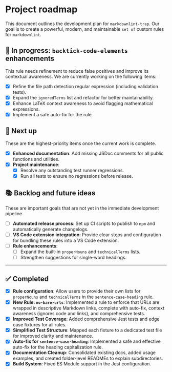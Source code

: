 # Project roadmap

This document outlines the development plan for `markdownlint-trap`. Our goal is to create a powerful, modern, and maintainable `set of` custom rules for `markdownlint`.

## 🚧 In progress: `backtick-code-elements` enhancements

This rule needs refinement to reduce false positives and improve its contextual awareness. We are currently working on the following items:

- [x] Refine the file path detection regular expression (including validation tests).
- [x] Expand the `ignoredTerms` list and refactor for better maintainability.
- [x] Enhance LaTeX context awareness to avoid flagging mathematical expressions.
- [x] Implement a safe auto-fix for the rule.

## 🎯 Next up

These are the highest-priority items once the current work is complete.

- [x] **Enhanced documentation**: Add missing JSDoc comments for all public functions and utilities.
- [x] **Project maintenance**:
  - [x] Resolve any outstanding test runner regressions.
  - [x] Run all tests to ensure no regressions before release.

## 📚 Backlog and future ideas

These are important goals that are not yet in the immediate development pipeline.

- [ ] **Automated release process**: Set up CI scripts to publish to `npm` and automatically generate changelogs.
- [ ] **VS Code extension integration**: Provide clear steps and configuration for bundling these rules into a VS Code extension.
- [ ] **Rule enhancements**:
  - [ ] Expand the built-in `properNouns` and `technicalTerms` lists.
  - [ ] Strengthen suggestions for single-word headings.

---

## ✅ Completed

- [x] **Rule configuration**: Allow users to provide their own lists for `properNouns` and `technicalTerms` in the `sentence-case-heading` rule.
- [x] **New Rule: `no-bare-urls`**: Implemented a rule to enforce that URLs are wrapped in descriptive Markdown links, complete with auto-fix, context awareness (ignores code and links), and comprehensive tests.
- [x] **Improved Test Coverage**: Added comprehensive Jest tests and edge case fixtures for all rules.
- [x] **Simplified Test Structure**: Mapped each fixture to a dedicated test file for improved clarity and maintenance.
- [x] **Auto-fix for `sentence-case-heading`**: Implemented a safe and effective auto-fix for the heading capitalization rule.
- [x] **Documentation Cleanup**: Consolidated existing docs, added usage examples, and created folder-level READMEs to explain subdirectories.
- [x] **Build System**: Fixed ES Module support in the Jest configuration.
